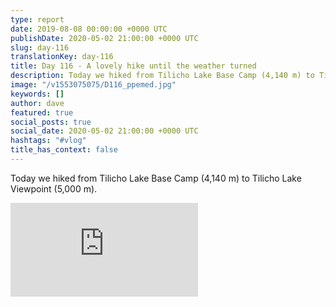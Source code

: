 ```yaml
---
type: report
date: 2019-08-08 00:00:00 +0000 UTC
publishDate: 2020-05-02 21:00:00 +0000 UTC
slug: day-116
translationKey: day-116
title: Day 116 - A lovely hike until the weather turned
description: Today we hiked from Tilicho Lake Base Camp (4,140 m) to Tilicho Lake Viewpoint (5,000 m).
image: "/v1553075075/D116_ppemed.jpg"
keywords: []
author: dave
featured: true
social_posts: true
social_date: 2020-05-02 21:00:00 +0000 UTC
hashtags: "#vlog"
title_has_context: false
---
```


Today we hiked from Tilicho Lake Base Camp (4,140 m) to Tilicho Lake Viewpoint (5,000 m).

<iframe class="youtube75" src="https://www.youtube.com/embed/t-RfkWHwDAY" frameborder="0" allow="accelerometer; autoplay; encrypted-media; gyroscope; picture-in-picture" allowfullscreen></iframe>

